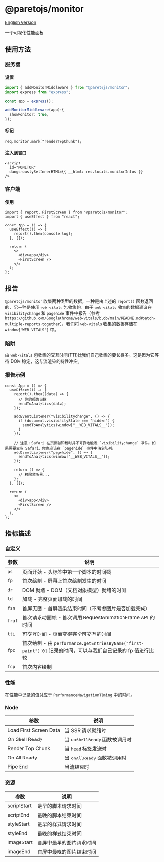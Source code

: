 # @paretojs/monitor

[English Version](./README.md)

一个可视化性能面板

## 使用方法

### 服务器

#### 设置

```ts
import { addMonitorMiddleware } from "@paretojs/monitor";
import express from "express";

const app = express();

addMonitorMiddleware(app)({
  showMonitor: true,
});
```

#### 标记

```tsx
req.monitor.mark("renderTopChunk");
```

#### 注入到窗口

```tsx
<script
  id="MONITOR"
  dangerouslySetInnerHTML={{ __html: res.locals.monitorInfos }}
/>
```

### 客户端

#### 使用

```tsx
import { report, FirstScreen } from "@paretojs/monitor";
import { useEffect } from "react";

const App = () => {
  useEffect(() => {
    report().then(console.log);
  }, []);

  return (
    <>
      <div>app</div>
      <FirstScreen />
    </>
  );
};
```

## 报告

`@paretojs/monitor` 收集两种类型的数据。一种是由上述的 `report()` 函数返回的，另一种是使用 `web-vitals` 包收集的。由于 `web-vitals` 收集的数据建议在 `visibilitychange` 和 `pagehide` 事件中报告（参考 `https://github.com/GoogleChrome/web-vitals/blob/main/README.md#batch-multiple-reports-together`），我们将 `web-vitals` 收集的数据存储在 `window['WEB_VITALS']` 中。

### 陷阱

由 `web-vitals` 包收集的交互时间(TTI)比我们自己收集的要长得多。这是因为它等待 DOM 稳定，这与流渲染的特性冲突。

### 报告示例

```tsx
const App = () => {
  useEffect(() => {
    report().then((data) => {
      // 你的报告函数
      sendToAnalytics(data);
    });

    addEventListener("visibilitychange", () => {
      if (document.visibilityState === "hidden") {
        sendToAnalytics(window["__WEB_VITALS__"]);
      }
    });

    // 注意：Safari 在页面被卸载时并不可靠地触发 `visibilitychange` 事件。如果需要支持 Safari，你也应该在 `pagehide` 事件中清空队列。
    addEventListener("pagehide", () => {
      sendToAnalytics(window["__WEB_VITALS__"]);
    });

    return () => {
      // 移除监听器...
    };
  }, []);

  return (
    <>
      <div>app</div>
      <FirstScreen />
    </>
  );
};
```

## 指标描述

### 自定义

| 参数   | 说明                                                                                                          |
| ------ | ------------------------------------------------------------------------------------------------------------- |
| `ps`   | 页面开始 - 头标签中第一个脚本的时间戳                                                                         |
| `fp`   | 首次绘制 - 屏幕上首次绘制发生的时间                                                                           |
| `dr`   | DOM 就绪 - DOM（文档对象模型）就绪的时间                                                                      |
| `ld`   | 加载 - 完整页面加载的时间                                                                                     |
| `fsn`  | 首屏无图 - 首屏渲染结束时间（不考虑图片是否加载完成）                                                         |
| `fraf` | 首次请求动画帧 - 首次调用 RequestAnimationFrame API 的时间                                                    |
| `tti`  | 可交互时间 - 页面变得完全可交互的时间                                                                         |
| `fpc`  | 首次绘制 - 由 `performance.getEntriesByName("first-paint")[0]` 记录的时间，可以与我们自己记录的 fp 值进行比较 |
| `fcp`  | 首次内容绘制                                                                                                  |

### 性能

在性能中记录的值对应于 `PerformanceNavigationTiming` 中的时间。

### Node

| 参数                   | 说明                           |
| ---------------------- | ------------------------------ |
| Load First Screen Data | 当 SSR 请求就绪时              |
| On Shell Ready         | 当 `onShellReady` 函数被调用时 |
| Render Top Chunk       | 当 `head` 标签发送时           |
| On All Ready           | 当 `onAllReady` 函数被调用时   |
| Pipe End               | 当流结束时                     |

### 资源

| 参数        | 说明                     |
| ----------- | ------------------------ |
| scriptStart | 最早的脚本请求时间       |
| scriptEnd   | 最晚的脚本结束时间       |
| styleStart  | 最早的样式请求时间       |
| styleEnd    | 最晚的样式结束时间       |
| imageStart  | 首屏中最早的图片请求时间 |
| imageEnd    | 首屏中最晚的图片结束时间 |
